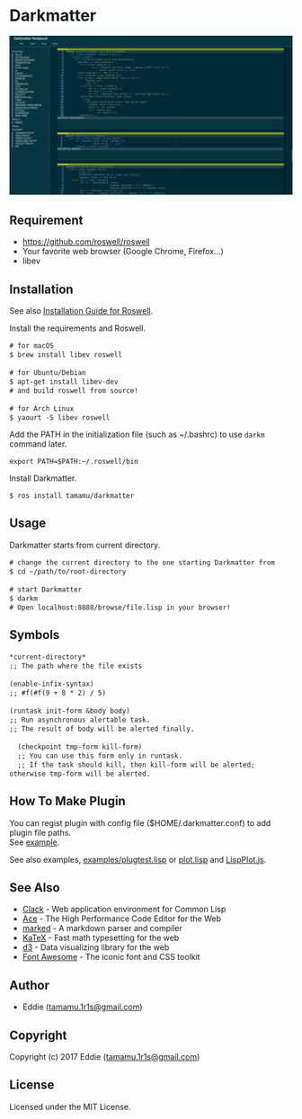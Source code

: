 # Darkmatter

![Screen Shot](screenshots/screenshot.png)

## Requirement

* <https://github.com/roswell/roswell>
* Your favorite web browser (Google Chrome, Firefox...)
* libev

## Installation

See also [Installation Guide for Roswell](https://github.com/roswell/roswell/wiki/Installation).

Install the requirements and Roswell.

```
# for macOS
$ brew install libev roswell

# for Ubuntu/Debian
$ apt-get install libev-dev
# and build roswell from source!

# for Arch Linux
$ yaourt -S libev roswell
```

Add the PATH in the initialization file (such as ~/.bashrc) to use `darkm` command later.

```
export PATH=$PATH:~/.roswell/bin
```

Install Darkmatter.

```
$ ros install tamamu/darkmatter
```

## Usage

Darkmatter starts from current directory.

```
# change the current directory to the one starting Darkmatter from
$ cd ~/path/to/root-directory

# start Darkmatter
$ darkm
# Open localhost:8888/browse/file.lisp in your browser!
```

## Symbols

```
*current-directory*
;; The path where the file exists

(enable-infix-syntax)
;; #f(#f(9 + 8 * 2) / 5)

(runtask init-form &body body)
;; Run asynchronous alertable task.
;; The result of body will be alerted finally.

  (checkpoint tmp-form kill-form)
  ;; You can use this form only in runtask.
  ;; If the task should kill, then kill-form will be alerted; otherwise tmp-form will be alerted.
```

## How To Make Plugin

You can regist plugin with config file ($HOME/.darkmatter.conf) to add plugin file paths.  
See [example](https://github.com/tamamu/darkmatter/blob/master/darkmatter.conf.example).

See also examples, [examples/plugtest.lisp](https://github.com/tamamu/darkmatter/blob/master/examples/plugtest.lisp) or [plot.lisp](https://github.com/tamamu/darkmatter/blob/master/src/plot.lisp) and [LispPlot.js](https://github.com/tamamu/darkmatter/blob/master/static/LispPlot.js).

## See Also

* [Clack](https://github.com/fukamachi/clack) - Web application environment for Common Lisp
* [Ace](https://github.com/ajaxorg/ace) - The High Performance Code Editor for the Web
* [marked](https://github.com/chjj/marked) - A markdown parser and compiler
* [KaTeX](https://github.com/Khan/KaTeX) - Fast math typesetting for the web
* [d3](https://github.com/d3/d3) - Data visualizing library for the web
* [Font Awesome](http://fontawesome.io/) - The iconic font and CSS toolkit

## Author

* Eddie (tamamu.1r1s@gmail.com)

## Copyright

Copyright (c) 2017 Eddie (tamamu.1r1s@gmail.com)

## License

Licensed under the MIT License.
